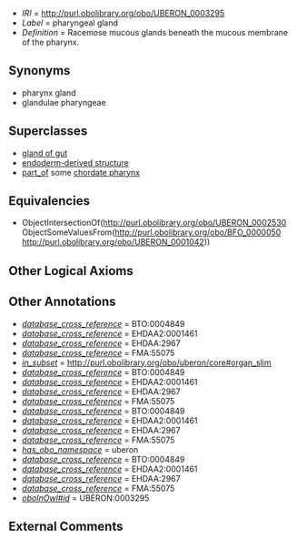  * *IRI* = http://purl.obolibrary.org/obo/UBERON_0003295
 * *Label* = pharyngeal gland
 * *Definition* = Racemose mucous glands beneath the mucous membrane of the pharynx.

## Synonyms

 * pharynx gland
 * glandulae pharyngeae

## Superclasses

 * [gland of gut](../../UBERON/08/UBERON_0003408.md)
 * [endoderm-derived structure](../../UBERON/19/UBERON_0004119.md)
 * [part_of](../../BFO/50/BFO_0000050.md) some [chordate pharynx](../../UBERON/42/UBERON_0001042.md)

## Equivalencies

 * ObjectIntersectionOf(<http://purl.obolibrary.org/obo/UBERON_0002530> ObjectSomeValuesFrom(<http://purl.obolibrary.org/obo/BFO_0000050> <http://purl.obolibrary.org/obo/UBERON_0001042>))

## Other Logical Axioms


## Other Annotations

 * *[database_cross_reference](../../ef/oboInOwl#hasDbXref.md)* = BTO:0004849
 * *[database_cross_reference](../../ef/oboInOwl#hasDbXref.md)* = EHDAA2:0001461
 * *[database_cross_reference](../../ef/oboInOwl#hasDbXref.md)* = EHDAA:2967
 * *[database_cross_reference](../../ef/oboInOwl#hasDbXref.md)* = FMA:55075
 * *[in_subset](../../et/oboInOwl#inSubset.md)* = http://purl.obolibrary.org/obo/uberon/core#organ_slim
 * *[database_cross_reference](../../ef/oboInOwl#hasDbXref.md)* = BTO:0004849
 * *[database_cross_reference](../../ef/oboInOwl#hasDbXref.md)* = EHDAA2:0001461
 * *[database_cross_reference](../../ef/oboInOwl#hasDbXref.md)* = EHDAA:2967
 * *[database_cross_reference](../../ef/oboInOwl#hasDbXref.md)* = FMA:55075
 * *[database_cross_reference](../../ef/oboInOwl#hasDbXref.md)* = BTO:0004849
 * *[database_cross_reference](../../ef/oboInOwl#hasDbXref.md)* = EHDAA2:0001461
 * *[database_cross_reference](../../ef/oboInOwl#hasDbXref.md)* = EHDAA:2967
 * *[database_cross_reference](../../ef/oboInOwl#hasDbXref.md)* = FMA:55075
 * *[has_obo_namespace](../../ce/oboInOwl#hasOBONamespace.md)* = uberon
 * *[database_cross_reference](../../ef/oboInOwl#hasDbXref.md)* = BTO:0004849
 * *[database_cross_reference](../../ef/oboInOwl#hasDbXref.md)* = EHDAA2:0001461
 * *[database_cross_reference](../../ef/oboInOwl#hasDbXref.md)* = EHDAA:2967
 * *[database_cross_reference](../../ef/oboInOwl#hasDbXref.md)* = FMA:55075
 * *[oboInOwl#id](../../id/oboInOwl#id.md)* = UBERON:0003295

## External Comments

